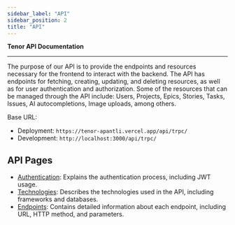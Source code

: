 ```yaml
---
sidebar_label: "API"
sidebar_position: 2
title: "API"
---
```


**Tenor API Documentation**

---

The purpose of our API is to provide the endpoints and resources necessary for the frontend to interact with the backend.
The API has endpoints for fetching, creating, updating, and deleting resources, as well as for user authentication and authorization. Some of the resources that can be managed through the API include: Users, Projects, Epics, Stories, Tasks, Issues, AI autocompletions, Image uploads, among others.

Base URL:

- Deployment: `https://tenor-apantli.vercel.app/api/trpc/`
- Development: `http://localhost:3000/api/trpc/`

## API Pages

- [Authentication](authentication.md): Explains the authentication process, including JWT usage.
- [Technologies](technologies.md): Describes the technologies used in the API, including frameworks and databases.
- [Endpoints](endpoints/README.md): Contains detailed information about each endpoint, including URL, HTTP method, and parameters.
